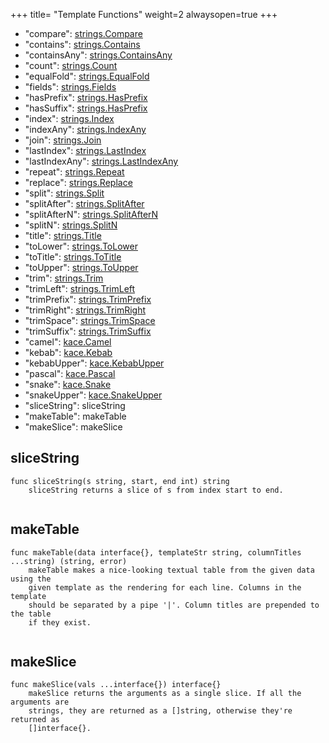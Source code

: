 +++
title= "Template Functions"
weight=2
alwaysopen=true
+++

<!-- {{{gocog
package main

import (
	"fmt"
	"os"
	"os/exec"
	"regexp"
	"strings"
)

var (
	stringrepl = regexp.MustCompile(`(strings\.(.*))`)
	kacerepl   = regexp.MustCompile(`(kace\.(.*))`)
)

func main() {
	c := exec.Command("go", "doc", "-u", "gnorm.org/gnorm/environ.FuncMap")
	b, err := c.CombinedOutput()
	if err != nil {
		fmt.Println(err)
		os.Exit(1)
	}
	s := string(b)
	// strip off the first line about funcmap itself
	lines := strings.Split(s, "\n")[1:]
	for _, s := range lines {
		if len(s) == 0 {
			continue
		}
		if len(s) == 1 {
			break
		}
		// trim the trailing comma and indentation
		s := strings.TrimSpace(s[:len(s)-1])
		switch {
		case stringrepl.MatchString(s):
			s = stringrepl.ReplaceAllString(s, `[strings.$2](https://golang.org/pkg/strings/#$2)`)

		case kacerepl.MatchString(s):
			s = kacerepl.ReplaceAllString(s, `[kace.$2](https://godoc.org/github.com/codemodus/kace#$2)`)
		}
		fmt.Println("-", s)
	}
	fmt.Println()

	for _, s := range []string{"sliceString", "makeTable", "makeSlice"} {
		fmt.Println("##", s)
		fmt.Println("```")
		c := exec.Command("go", "doc", "-u", "gnorm.org/gnorm/environ."+s)
		b, err := c.CombinedOutput()
		if err != nil {
			fmt.Println(err)
			os.Exit(1)
		}
		fmt.Println(string(b))
		fmt.Println("```")
	}
}
gocog}}} -->
- "compare":      [strings.Compare](https://golang.org/pkg/strings/#Compare)
- "contains":     [strings.Contains](https://golang.org/pkg/strings/#Contains)
- "containsAny":  [strings.ContainsAny](https://golang.org/pkg/strings/#ContainsAny)
- "count":        [strings.Count](https://golang.org/pkg/strings/#Count)
- "equalFold":    [strings.EqualFold](https://golang.org/pkg/strings/#EqualFold)
- "fields":       [strings.Fields](https://golang.org/pkg/strings/#Fields)
- "hasPrefix":    [strings.HasPrefix](https://golang.org/pkg/strings/#HasPrefix)
- "hasSuffix":    [strings.HasPrefix](https://golang.org/pkg/strings/#HasPrefix)
- "index":        [strings.Index](https://golang.org/pkg/strings/#Index)
- "indexAny":     [strings.IndexAny](https://golang.org/pkg/strings/#IndexAny)
- "join":         [strings.Join](https://golang.org/pkg/strings/#Join)
- "lastIndex":    [strings.LastIndex](https://golang.org/pkg/strings/#LastIndex)
- "lastIndexAny": [strings.LastIndexAny](https://golang.org/pkg/strings/#LastIndexAny)
- "repeat":       [strings.Repeat](https://golang.org/pkg/strings/#Repeat)
- "replace":      [strings.Replace](https://golang.org/pkg/strings/#Replace)
- "split":        [strings.Split](https://golang.org/pkg/strings/#Split)
- "splitAfter":   [strings.SplitAfter](https://golang.org/pkg/strings/#SplitAfter)
- "splitAfterN":  [strings.SplitAfterN](https://golang.org/pkg/strings/#SplitAfterN)
- "splitN":       [strings.SplitN](https://golang.org/pkg/strings/#SplitN)
- "title":        [strings.Title](https://golang.org/pkg/strings/#Title)
- "toLower":      [strings.ToLower](https://golang.org/pkg/strings/#ToLower)
- "toTitle":      [strings.ToTitle](https://golang.org/pkg/strings/#ToTitle)
- "toUpper":      [strings.ToUpper](https://golang.org/pkg/strings/#ToUpper)
- "trim":         [strings.Trim](https://golang.org/pkg/strings/#Trim)
- "trimLeft":     [strings.TrimLeft](https://golang.org/pkg/strings/#TrimLeft)
- "trimPrefix":   [strings.TrimPrefix](https://golang.org/pkg/strings/#TrimPrefix)
- "trimRight":    [strings.TrimRight](https://golang.org/pkg/strings/#TrimRight)
- "trimSpace":    [strings.TrimSpace](https://golang.org/pkg/strings/#TrimSpace)
- "trimSuffix":   [strings.TrimSuffix](https://golang.org/pkg/strings/#TrimSuffix)
- "camel":      [kace.Camel](https://godoc.org/github.com/codemodus/kace#Camel)
- "kebab":      [kace.Kebab](https://godoc.org/github.com/codemodus/kace#Kebab)
- "kebabUpper": [kace.KebabUpper](https://godoc.org/github.com/codemodus/kace#KebabUpper)
- "pascal":     [kace.Pascal](https://godoc.org/github.com/codemodus/kace#Pascal)
- "snake":      [kace.Snake](https://godoc.org/github.com/codemodus/kace#Snake)
- "snakeUpper": [kace.SnakeUpper](https://godoc.org/github.com/codemodus/kace#SnakeUpper)
- "sliceString": sliceString
- "makeTable":   makeTable
- "makeSlice":   makeSlice

## sliceString
```
func sliceString(s string, start, end int) string
    sliceString returns a slice of s from index start to end.


```
## makeTable
```
func makeTable(data interface{}, templateStr string, columnTitles ...string) (string, error)
    makeTable makes a nice-looking textual table from the given data using the
    given template as the rendering for each line. Columns in the template
    should be separated by a pipe '|'. Column titles are prepended to the table
    if they exist.


```
## makeSlice
```
func makeSlice(vals ...interface{}) interface{}
    makeSlice returns the arguments as a single slice. If all the arguments are
    strings, they are returned as a []string, otherwise they're returned as
    []interface{}.


```
<!-- {{{end}}} -->
